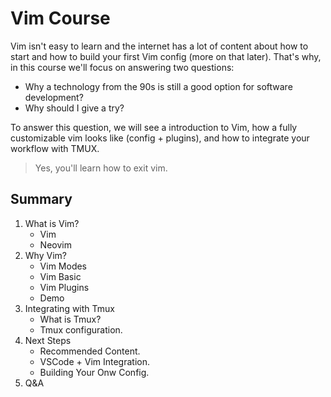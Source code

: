 # Vim Course
Vim isn't easy to learn and the internet has a lot of content about how to
start and how to build your first Vim config (more on that later).
That's why, in this course we'll focus on answering two questions: 

- Why a technology from the 90s is still a good option for software development?
- Why should I give a try?

To answer this question, we will see a introduction to Vim, how a fully
customizable vim looks like (config + plugins), and how to integrate 
your workflow with TMUX.

> Yes, you'll learn how to exit vim.

## Summary
1. What is Vim?
    - Vim
    - Neovim
2. Why Vim?
    - Vim Modes
    - Vim Basic
    - Vim Plugins 
    - Demo
3. Integrating with Tmux
    - What is Tmux?
    - Tmux configuration.
4. Next Steps
    - Recommended Content.
    - VSCode + Vim Integration.
    - Building Your Onw Config.
5. Q&A
